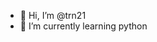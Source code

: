 - 👋 Hi, I’m @trn21
- 🌱 I’m currently learning python

<!---
trn21/trn21 is a ✨ special ✨ repository because its `README.md` (this file) appears on your GitHub profile.
You can click the Preview link to take a look at your changes.
--->
